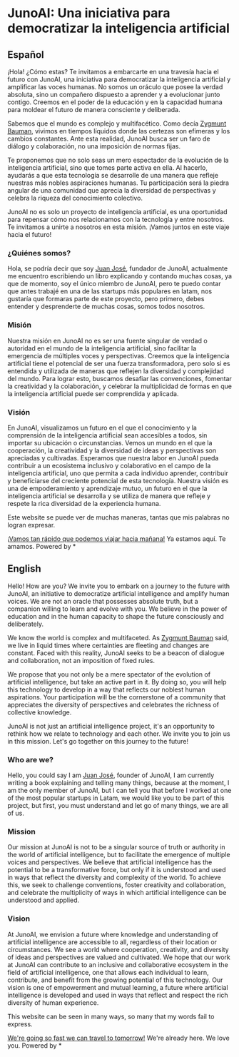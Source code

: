 # JunoAI: Una iniciativa para democratizar la inteligencia artificial

## Español

¡Hola! ¿Cómo estas? Te invitamos a embarcarte en una travesía hacia el futuro con JunoAI, una iniciativa para democratizar la inteligencia artificial y amplificar las voces humanas. No somos un oráculo que posee la verdad absoluta, sino un compañero dispuesto a aprender y a evolucionar junto contigo. Creemos en el poder de la educación y en la capacidad humana para moldear el futuro de manera consciente y deliberada.

Sabemos que el mundo es complejo y multifacético. Como decía [Zygmunt Bauman](https://www.youtube.com/watch?v=9cVB0GkcXws), vivimos en tiempos líquidos donde las certezas son efímeras y los cambios constantes. Ante esta realidad, JunoAI busca ser un faro de diálogo y colaboración, no una imposición de normas fijas.

Te proponemos que no solo seas un mero espectador de la evolución de la inteligencia artificial, sino que tomes parte activa en ella. Al hacerlo, ayudarás a que esta tecnología se desarrolle de una manera que refleje nuestras más nobles aspiraciones humanas. Tu participación será la piedra angular de una comunidad que aprecia la diversidad de perspectivas y celebra la riqueza del conocimiento colectivo.

JunoAI no es solo un proyecto de inteligencia artificial, es una oportunidad para repensar cómo nos relacionamos con la tecnología y entre nosotros. Te invitamos a unirte a nosotros en esta misión. ¡Vamos juntos en este viaje hacia el futuro!

### ¿Quiénes somos?

Hola, se podría decir que soy [Juan José](https://www.linkedin.com/in/juanreyesvilchis/), fundador de JunoAI, actualmente me encuentro escribiendo un libro explicando y contando muchas cosas, ya que de momento, soy el único miembro de JunoAI, pero te puedo contar que antes trabajé en una de las startups más populares en latam, nos gustaría que formaras parte de este proyecto, pero primero, debes entender y desprenderte de muchas cosas, somos todos nosotros.

### Misión

Nuestra misión en JunoAI no es ser una fuente singular de verdad o autoridad en el mundo de la inteligencia artificial, sino facilitar la emergencia de múltiples voces y perspectivas. Creemos que la inteligencia artificial tiene el potencial de ser una fuerza transformadora, pero solo si es entendida y utilizada de maneras que reflejen la diversidad y complejidad del mundo. Para lograr esto, buscamos desafiar las convenciones, fomentar la creatividad y la colaboración, y celebrar la multiplicidad de formas en que la inteligencia artificial puede ser comprendida y aplicada.

### Visión

En JunoAI, visualizamos un futuro en el que el conocimiento y la comprensión de la inteligencia artificial sean accesibles a todos, sin importar su ubicación o circunstancias. Vemos un mundo en el que la cooperación, la creatividad y la diversidad de ideas y perspectivas son apreciadas y cultivadas. Esperamos que nuestra labor en JunoAI pueda contribuir a un ecosistema inclusivo y colaborativo en el campo de la inteligencia artificial, uno que permita a cada individuo aprender, contribuir y beneficiarse del creciente potencial de esta tecnología. Nuestra visión es una de empoderamiento y aprendizaje mutuo, un futuro en el que la inteligencia artificial se desarrolla y se utiliza de manera que refleje y respete la rica diversidad de la experiencia humana.

Este website se puede ver de muchas maneras, tantas que mis palabras no logran expresar.

[¡Vamos tan rápido que podemos viajar hacia mañana!](https://www.youtube.com/watch?v=nMZCghZ1hB4) Ya estamos aquí. Te amamos. Powered by *

## English

Hello! How are you? We invite you to embark on a journey to the future with JunoAI, an initiative to democratize artificial intelligence and amplify human voices. We are not an oracle that possesses absolute truth, but a companion willing to learn and evolve with you. We believe in the power of education and in the human capacity to shape the future consciously and deliberately.

We know the world is complex and multifaceted. As [Zygmunt Bauman](https://www.youtube.com/watch?v=9cVB0GkcXws) said, we live in liquid times where certainties are fleeting and changes are constant. Faced with this reality, JunoAI seeks to be a beacon of dialogue and collaboration, not an imposition of fixed rules.

We propose that you not only be a mere spectator of the evolution of artificial intelligence, but take an active part in it. By doing so, you will help this technology to develop in a way that reflects our noblest human aspirations. Your participation will be the cornerstone of a community that appreciates the diversity of perspectives and celebrates the richness of collective knowledge.

JunoAI is not just an artificial intelligence project, it's an opportunity to rethink how we relate to technology and each other. We invite you to join us in this mission. Let's go together on this journey to the future!

### Who are we?

Hello, you could say I am [Juan José](https://www.linkedin.com/in/juanreyesvilchis/), founder of JunoAI, I am currently writing a book explaining and telling many things, because at the moment, I am the only member of JunoAI, but I can tell you that before I worked at one of the most popular startups in Latam, we would like you to be part of this project, but first, you must understand and let go of many things, we are all of us.

### Mission

Our mission at JunoAI is not to be a singular source of truth or authority in the world of artificial intelligence, but to facilitate the emergence of multiple voices and perspectives. We believe that artificial intelligence has the potential to be a transformative force, but only if it is understood and used in ways that reflect the diversity and complexity of the world. To achieve this, we seek to challenge conventions, foster creativity and collaboration, and celebrate the multiplicity of ways in which artificial intelligence can be understood and applied.

### Vision

At JunoAI, we envision a future where knowledge and understanding of artificial intelligence are accessible to all, regardless of their location or circumstances. We see a world where cooperation, creativity, and diversity of ideas and perspectives are valued and cultivated. We hope that our work at JunoAI can contribute to an inclusive and collaborative ecosystem in the field of artificial intelligence, one that allows each individual to learn, contribute, and benefit from the growing potential of this technology. Our vision is one of empowerment and mutual learning, a future where artificial intelligence is developed and used in ways that reflect and respect the rich diversity of human experience.

This website can be seen in many ways, so many that my words fail to express.

[We're going so fast we can travel to tomorrow!](https://www.youtube.com/watch?v=nMZCghZ1hB4) We're already here. We love you. Powered by *

